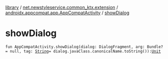 [library](../../index.md) / [net.newstyleservice.common_ktx.extension](../index.md) / [androidx.appcompat.app.AppCompatActivity](index.md) / [showDialog](./show-dialog.md)

# showDialog

`fun AppCompatActivity.showDialog(dialog: DialogFragment, arg: Bundle? = null, tag: `[`String`](https://kotlinlang.org/api/latest/jvm/stdlib/kotlin/-string/index.html)` = dialog.javaClass.canonicalName.toString()): `[`Unit`](https://kotlinlang.org/api/latest/jvm/stdlib/kotlin/-unit/index.html)
